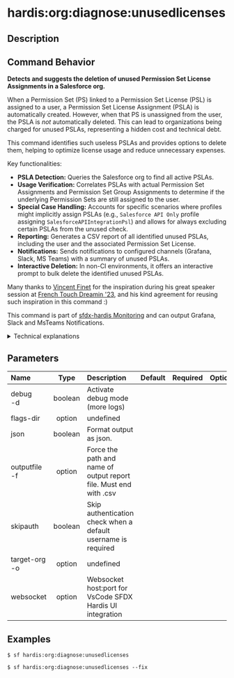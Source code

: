 <!-- This file has been generated with command 'sf hardis:doc:plugin:generate'. Please do not update it manually or it may be overwritten -->
# hardis:org:diagnose:unusedlicenses

## Description


## Command Behavior

**Detects and suggests the deletion of unused Permission Set License Assignments in a Salesforce org.**

When a Permission Set (PS) linked to a Permission Set License (PSL) is assigned to a user, a Permission Set License Assignment (PSLA) is automatically created. However, when that PS is unassigned from the user, the PSLA is *not* automatically deleted. This can lead to organizations being charged for unused PSLAs, representing a hidden cost and technical debt.

This command identifies such useless PSLAs and provides options to delete them, helping to optimize license usage and reduce unnecessary expenses.

Key functionalities:

- **PSLA Detection:** Queries the Salesforce org to find all active PSLAs.
- **Usage Verification:** Correlates PSLAs with actual Permission Set Assignments and Permission Set Group Assignments to determine if the underlying Permission Sets are still assigned to the user.
- **Special Case Handling:** Accounts for specific scenarios where profiles might implicitly assign PSLAs (e.g., `Salesforce API Only` profile assigning `SalesforceAPIIntegrationPsl`) and allows for always excluding certain PSLAs from the unused check.
- **Reporting:** Generates a CSV report of all identified unused PSLAs, including the user and the associated Permission Set License.
- **Notifications:** Sends notifications to configured channels (Grafana, Slack, MS Teams) with a summary of unused PSLAs.
- **Interactive Deletion:** In non-CI environments, it offers an interactive prompt to bulk delete the identified unused PSLAs.

Many thanks to [Vincent Finet](https://www.linkedin.com/in/vincentfinet/) for the inspiration during his great speaker session at [French Touch Dreamin '23](https://frenchtouchdreamin.com/), and his kind agreement for reusing such inspiration in this command :)

This command is part of [sfdx-hardis Monitoring](https://sfdx-hardis.cloudity.com/salesforce-monitoring-unused-licenses/) and can output Grafana, Slack and MsTeams Notifications.

<details markdown="1">
<summary>Technical explanations</summary>

The command's technical implementation involves extensive querying of Salesforce objects and data correlation:

- **SOQL Queries (Bulk API):** It uses `bulkQuery` and `bulkQueryChunksIn` to efficiently retrieve large volumes of data from `PermissionSetLicenseAssign`, `PermissionSetLicense`, `PermissionSet`, `PermissionSetGroupComponent`, and `PermissionSetAssignment` objects.
- **Data Correlation:** It meticulously correlates data across these objects to determine if a `PermissionSetLicenseAssign` record has a corresponding active assignment to a Permission Set or Permission Set Group for the same user.
- **Filtering Logic:** It applies complex filtering logic to exclude PSLAs that are genuinely in use or are part of predefined exceptions (e.g., `alwaysExcludeForActiveUsersPermissionSetLicenses`).
- **Bulk Deletion:** If the user opts to delete unused PSLAs, it uses `bulkUpdate` with the `delete` operation to efficiently remove multiple records.
- **Report Generation:** It uses `generateCsvFile` to create the CSV report of unused PSLAs.
- **Notification Integration:** It integrates with the `NotifProvider` to send notifications, including attachments of the generated CSV report and metrics for monitoring dashboards.
- **User Interaction:** Uses `prompts` for interactive confirmation before performing deletion operations.
</details>


## Parameters

| Name              |  Type   | Description                                                       | Default | Required | Options |
|:------------------|:-------:|:------------------------------------------------------------------|:-------:|:--------:|:-------:|
| debug<br/>-d      | boolean | Activate debug mode (more logs)                                   |         |          |         |
| flags-dir         | option  | undefined                                                         |         |          |         |
| json              | boolean | Format output as json.                                            |         |          |         |
| outputfile<br/>-f | option  | Force the path and name of output report file. Must end with .csv |         |          |         |
| skipauth          | boolean | Skip authentication check when a default username is required     |         |          |         |
| target-org<br/>-o | option  | undefined                                                         |         |          |         |
| websocket         | option  | Websocket host:port for VsCode SFDX Hardis UI integration         |         |          |         |

## Examples

```shell
$ sf hardis:org:diagnose:unusedlicenses
```

```shell
$ sf hardis:org:diagnose:unusedlicenses --fix
```


